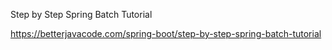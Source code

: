 Step by Step Spring Batch Tutorial

https://betterjavacode.com/spring-boot/step-by-step-spring-batch-tutorial

